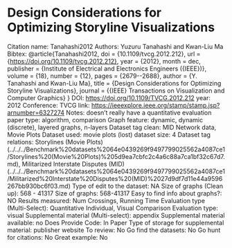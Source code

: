 # Design Considerations for Optimizing Storyline Visualizations

Citation name: Tanahashi2012
Authors: Yuzuru Tanahashi and Kwan-Liu Ma
Bibtex: @article{Tanahashi2012,
doi = {10.1109/tvcg.2012.212},
url = {https://doi.org/10.1109/tvcg.2012.212},
year = {2012},
month = dec,
publisher = {Institute of Electrical and Electronics Engineers ({IEEE})},
volume = {18},
number = {12},
pages = {2679--2688},
author = {Y. Tanahashi and Kwan-Liu Ma},
title = {Design Considerations for Optimizing Storyline Visualizations},
journal = {{IEEE} Transactions on Visualization and Computer Graphics}
}
DOI: https://doi.org/10.1109/TVCG.2012.212
year: 2012
Conference: TVCG
link: https://ieeexplore.ieee.org/stamp/stamp.jsp?arnumber=6327274
Notes: doesn’t really have a quantitative evaluation
paper type: algorithm, comparison
Graph feature: dynamic, dynamic (discrete), layered graphs, n-layers
Dataset tag clean: MID Network data, Movie Plots
Dataset used: movie plots (lost)
dataset size: 4
Dataset tag relations: Storylines (Movie Plots) (../../../Benchmark%20datasets%2064e0439269f9497799025562a4087ce1/Storylines%20(Movie%20Plots)%205d9ea7cbfc2c4a6c88a7ca1bf32c67d7.md), Militarized Interstate Disputes (MID) (../../../Benchmark%20datasets%2064e0439269f9497799025562a4087ce1/Militarized%20Interstate%20Disputes%20(MID)%2027d9df7d11e44a9596267bb930bc6f03.md)
Type of edit to the dataset: NA
Size of graphs (Clean up): 568 - 41317
Size of graphs: 568-41317
Easy to find info about graphs?: NO
Results measured: Num Crossings, Running Time
Evaluation type (Multi-Select): Quantitative Individual, Visual Comparison
Evaluation type: visual
Supplemental material (Multi-select): appendix
Supplemental material available: no
Does Provide Code: In Paper
Type of storage for supplemental material: publisher website
To review: No
Go find the datasets: No
Go hunt for citations: No
Great example: No